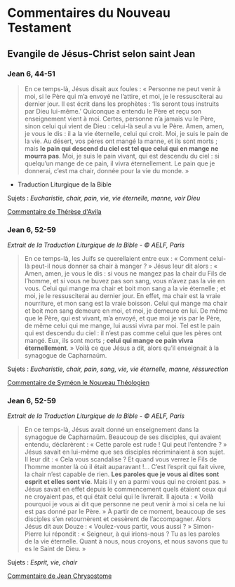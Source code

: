 # Commentaires du Nouveau Testament

## Evangile de Jésus-Christ selon saint Jean

### Jean 6, 44-51  <a name="jean-6-44-51"></a>
>En ce temps-là, Jésus disait aux foules : « Personne ne peut venir à moi, si le Père qui m’a envoyé ne l’attire, et moi, je le ressusciterai au dernier jour. Il est écrit dans les prophètes : ‘Ils seront tous instruits par Dieu lui-même.’ Quiconque a entendu le Père et reçu son enseignement vient à moi. Certes, personne n’a jamais vu le Père, sinon celui qui vient de Dieu : celui-là seul a vu le Père. Amen, amen, je vous le dis : il a la vie éternelle, celui qui croit. Moi, je suis le pain de la vie. Au désert, vos pères ont mangé la manne, et ils sont morts ; mais **le pain qui descend du ciel est tel que celui qui en mange ne mourra pas**. Moi, je suis le pain vivant, qui est descendu du ciel : si quelqu’un mange de ce pain, il vivra éternellement. Le pain que je donnerai, c’est ma chair, donnée pour la vie du monde. »

- Traduction Liturgique de la Bible

Sujets : *Eucharistie, chair, pain, vie, vie éternelle, manne, voir Dieu*

[Commentaire de Thérèse d'Avila](/References/theresedavila_lechemindelaperfection.html#jean-6-44-51)

### Jean 6, 52-59 <a name="jean-6-52-59"></a>
*Extrait de la Traduction Liturgique de la Bible - © AELF, Paris*
>En ce temps-là, les Juifs se querellaient entre eux : « Comment celui-là peut-il nous donner sa chair à manger ? » Jésus leur dit alors : « Amen, amen, je vous le dis : si vous ne mangez pas la chair du Fils de l’homme, et si vous ne buvez pas son sang, vous n’avez pas la vie en vous. Celui qui mange ma chair et boit mon sang a la vie éternelle ; et moi, je le ressusciterai au dernier jour. En effet, ma chair est la vraie nourriture, et mon sang est la vraie boisson. Celui qui mange ma chair et boit mon sang demeure en moi, et moi, je demeure en lui. De même que le Père, qui est vivant, m’a envoyé, et que moi je vis par le Père, de même celui qui me mange, lui aussi vivra par moi. Tel est le pain qui est descendu du ciel : il n’est pas comme celui que les pères ont mangé. Eux, ils sont morts ; **celui qui mange ce pain vivra éternellement**. » Voilà ce que Jésus a dit, alors qu’il enseignait à la synagogue de Capharnaüm.

Sujets : *Eucharistie, chair, pain, sang, vie, vie éternelle, manne, réssurection*

[Commentaire de Syméon le Nouveau Théologien](/References/symeonlenouveautheologien_hymnes.html#jean-6-52-59)

### Jean 6, 52-59 <a name="jean-6-60-69"></a>
*Extrait de la Traduction Liturgique de la Bible - © AELF, Paris*
>En ce temps-là, Jésus avait donné un enseignement dans la synagogue de Capharnaüm. Beaucoup de ses disciples, qui avaient entendu, déclarèrent : « Cette parole est rude ! Qui peut l’entendre ? » Jésus savait en lui-même que ses disciples récriminaient à son sujet. Il leur dit : « Cela vous scandalise ? Et quand vous verrez le Fils de l’homme monter là où il était auparavant !... C’est l’esprit qui fait vivre, la chair n’est capable de rien. **Les paroles que je vous ai dites sont esprit et elles sont vie**. Mais il y en a parmi vous qui ne croient pas. » Jésus savait en effet depuis le commencement quels étaient ceux qui ne croyaient pas, et qui était celui qui le livrerait. Il ajouta : « Voilà pourquoi je vous ai dit que personne ne peut venir à moi si cela ne lui est pas donné par le Père. » À partir de ce moment, beaucoup de ses disciples s’en retournèrent et cessèrent de l’accompagner. Alors Jésus dit aux Douze : « Voulez-vous partir, vous aussi ? » Simon-Pierre lui répondit : « Seigneur, à qui irions-nous ? Tu as les paroles de la vie éternelle. Quant à nous, nous croyons, et nous savons que tu es le Saint de Dieu. »

Sujets : *Esprit, vie, chair*

[Commentaire de Jean Chrysostome](/References/jeanchrysostome_homelies.html#jean-6-60-69)
